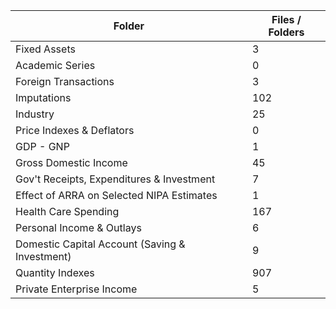 | Folder                                         |   Files / Folders |
|------------------------------------------------|-------------------|
| Fixed Assets                                   |                 3 |
| Academic Series                                |                 0 |
| Foreign Transactions                           |                 3 |
| Imputations                                    |               102 |
| Industry                                       |                25 |
| Price Indexes & Deflators                      |                 0 |
| GDP - GNP                                      |                 1 |
| Gross Domestic Income                          |                45 |
| Gov't Receipts, Expenditures & Investment      |                 7 |
| Effect of ARRA on Selected NIPA Estimates      |                 1 |
| Health Care Spending                           |               167 |
| Personal Income & Outlays                      |                 6 |
| Domestic Capital Account (Saving & Investment) |                 9 |
| Quantity Indexes                               |               907 |
| Private Enterprise Income                      |                 5 |